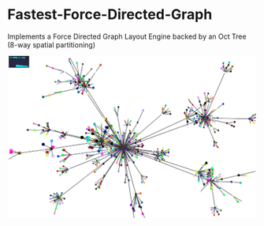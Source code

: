 Fastest-Force-Directed-Graph
============================

Implements a Force Directed Graph Layout Engine backed by an Oct Tree (8-way spatial partitioning)

![Screen Shot](https://github.com/justinormont/Fastest-Force-Directed-Graph/blob/master/ScreenShots/300%20Nodes%202014-07-25.png "Force Directed Graph Backed by an Octree")
